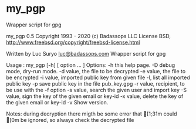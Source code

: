 # my_pgp
Wrapper script for gpg

my_pgp 0.5
Copyright 1993 - 2020 (c) Badassops LLC
License BSD, http://www.freebsd.org/copyright/freebsd-license.html

Written by Luc Suryo <luc@badassops.com>
Wrapper script for gpg

Usage : my_pgp [-h] [ option ... ]
 Options:
   -h this help page.
   -D debug mode, dry-run mode.
   -d value, the file to be decrypted
   -e value, the file to be encrypted
   -i value, imported public key from given file
   -l, list all imported public key
   -p save public key in the file pub_key.gpg
   -r value, recipient, to be use with the -f option
   -s value, search the given user and import key
   -S value, sign the key of the given email or key-id
   -x value, delete the key of the given email or key-id
   -v Show version.

Notes: during decryption there migth be some error
that [1;31m could [0m be ignored, so always check the decrypted file
